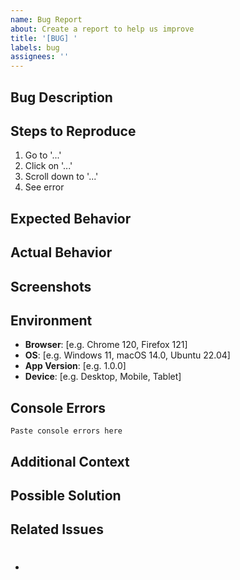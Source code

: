 ```yaml
---
name: Bug Report
about: Create a report to help us improve
title: '[BUG] '
labels: bug
assignees: ''
---
```


## Bug Description

<!-- A clear and concise description of what the bug is -->

## Steps to Reproduce

1. Go to '...'
2. Click on '...'
3. Scroll down to '...'
4. See error

## Expected Behavior

<!-- A clear and concise description of what you expected to happen -->

## Actual Behavior

<!-- What actually happened -->

## Screenshots

<!-- If applicable, add screenshots to help explain your problem -->

## Environment

- **Browser**: [e.g. Chrome 120, Firefox 121]
- **OS**: [e.g. Windows 11, macOS 14.0, Ubuntu 22.04]
- **App Version**: [e.g. 1.0.0]
- **Device**: [e.g. Desktop, Mobile, Tablet]

## Console Errors

<!-- If applicable, paste any console errors here -->

```
Paste console errors here
```

## Additional Context

<!-- Add any other context about the problem here -->

## Possible Solution

<!-- If you have suggestions on how to fix the bug, add them here -->

## Related Issues

<!-- Link any related issues here -->

- #
